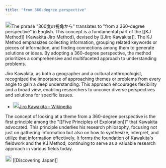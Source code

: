 ```yaml
---
title: "from 360-degree perspective"
---
```


<img src='https://scrapbox.io/api/pages/nishio-en/Discovering Japan/icon' alt='Discovering Japan.icon' height="19.5"/>The phrase "360度の視角から" translates to "from a 360-degree perspective" in English. This concept is a fundamental part of the [[KJ Method]] (Kawakita Jiro Method), devised by [[Jiro Kawakita]]. The KJ Method emphasizes collecting information, grouping related keywords or pieces of information, and finding connections among them to generate solutions or ideas. By adopting a 360-degree perspective, the method prioritizes a comprehensive and multifaceted approach to understanding problems.

Jiro Kawakita, as both a geographer and a cultural anthropologist, recognized the importance of approaching themes or problems from every angle to gain a deep understanding. This approach encourages flexibility and a broad view, enabling researchers to uncover diverse perspectives and solutions for specific issues.
- <img src='https://scrapbox.io/api/pages/nishio-en/nishio/icon' alt='nishio.icon' height="19.5"/>[Jiro Kawakita - Wikipedia](https://en.wikipedia.org/wiki/Jiro_Kawakita)

The concept of looking at a theme from a 360-degree perspective is the first principle among the "[[Five Principles of Exploration]]" that Kawakita advocated. This principle underlies his research philosophy, focusing not just on gathering information but also on how to synthesize, interpret, and utilize that information effectively. It forms the foundation of Kawakita's fieldwork and the KJ Method, continuing to serve as a valuable research approach in various fields today.

<img src='https://scrapbox.io/api/pages/nishio-en/en/icon' alt='en.icon' height="19.5"/>
[[Discovering Japan]]
